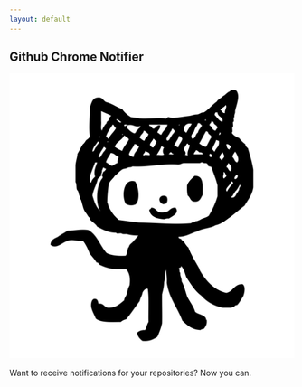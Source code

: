 ```yaml
---
layout: default
---
```


<h2>Github Chrome Notifier</h2>
<img src="assets/github-codercat.png"/>

Want to receive notifications for your repositories? Now you can.